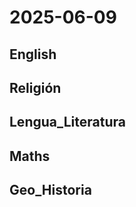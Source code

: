 # 2025-06-09 <!-- markmap: foldAll -->

## English

## Religión

## Lengua_Literatura

## Maths

## Geo_Historia


